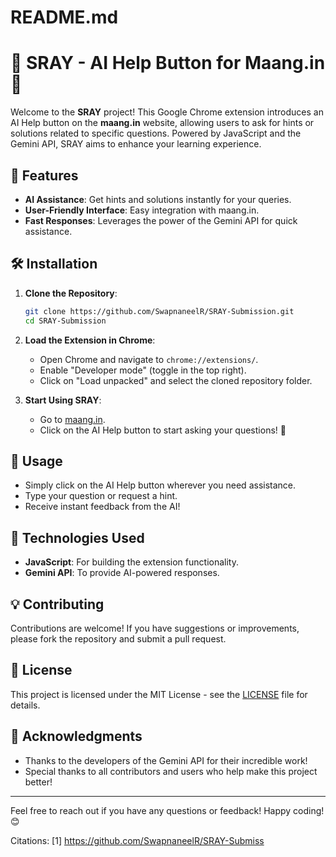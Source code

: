 # README.md

# 🌟 SRAY - AI Help Button for Maang.in 🌟

Welcome to the **SRAY** project! This Google Chrome extension introduces an AI Help button on the **maang.in** website, allowing users to ask for hints or solutions related to specific questions. Powered by JavaScript and the Gemini API, SRAY aims to enhance your learning experience.

## 🚀 Features

- **AI Assistance**: Get hints and solutions instantly for your queries.
- **User-Friendly Interface**: Easy integration with maang.in.
- **Fast Responses**: Leverages the power of the Gemini API for quick assistance.

## 🛠️ Installation

1. **Clone the Repository**:
   ```bash
   git clone https://github.com/SwapnaneelR/SRAY-Submission.git
   cd SRAY-Submission
   ```

2. **Load the Extension in Chrome**:
   - Open Chrome and navigate to `chrome://extensions/`.
   - Enable "Developer mode" (toggle in the top right).
   - Click on "Load unpacked" and select the cloned repository folder.

3. **Start Using SRAY**:
   - Go to [maang.in](https://maang.in).
   - Click on the AI Help button to start asking your questions! 💬

## 📖 Usage

- Simply click on the AI Help button wherever you need assistance.
- Type your question or request a hint.
- Receive instant feedback from the AI!

## 🤖 Technologies Used

- **JavaScript**: For building the extension functionality.
- **Gemini API**: To provide AI-powered responses.

## 💡 Contributing

Contributions are welcome! If you have suggestions or improvements, please fork the repository and submit a pull request.

## 📄 License

This project is licensed under the MIT License - see the [LICENSE](LICENSE) file for details.

## 🎉 Acknowledgments

- Thanks to the developers of the Gemini API for their incredible work!
- Special thanks to all contributors and users who help make this project better!

---

Feel free to reach out if you have any questions or feedback! Happy coding! 😊

Citations:
[1] https://github.com/SwapnaneelR/SRAY-Submiss